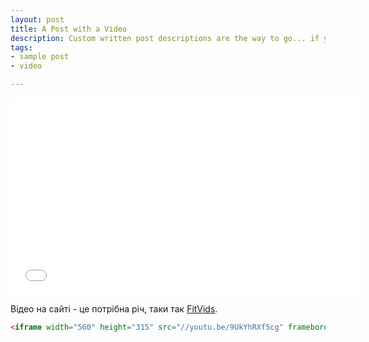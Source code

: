 ```yaml
---
layout: post
title: A Post with a Video
description: Custom written post descriptions are the way to go... if you're not lazy.
tags:
- sample post
- video

---
```

<iframe width="560" height="315" src="//youtu.be/9UkYhRXf5cg" frameborder="0"></iframe>

Відео на сайті - це потрібна річ, таки так [FitVids](http://fitvidsjs.com/).

```html
<iframe width="560" height="315" src="//youtu.be/9UkYhRXf5cg" frameborder="0"></iframe>
```